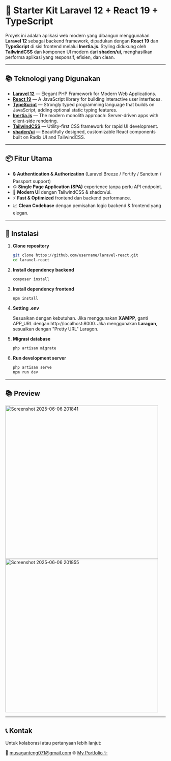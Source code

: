 # 🚀 Starter Kit Laravel 12 + React 19 + TypeScript

Proyek ini adalah aplikasi web modern yang dibangun menggunakan **Laravel 12** sebagai backend framework, dipadukan dengan **React 19** dan **TypeScript** di sisi frontend melalui **Inertia.js**. Styling didukung oleh **TailwindCSS** dan komponen UI modern dari **shadcn/ui**, menghasilkan performa aplikasi yang responsif, efisien, dan clean.

---

## 📚 Teknologi yang Digunakan

- **[Laravel 12](https://laravel.com/docs/12.x)** — Elegant PHP Framework for Modern Web Applications.
- **[React 19](https://react.dev/)** — A JavaScript library for building interactive user interfaces.
- **[TypeScript](https://www.typescriptlang.org/)** — Strongly typed programming language that builds on JavaScript, adding optional static typing features.
- **[Inertia.js](https://inertiajs.com/)** — The modern monolith approach: Server-driven apps with client-side rendering.
- **[TailwindCSS](https://tailwindcss.com/)** — Utility-first CSS framework for rapid UI development.
- **[shadcn/ui](https://ui.shadcn.dev/)** — Beautifully designed, customizable React components built on Radix UI and TailwindCSS.

---

## 📦 Fitur Utama

- 🔒 **Authentication & Authorization** (Laravel Breeze / Fortify / Sanctum / Passport support)
- ⚙️ **Single Page Application (SPA)** experience tanpa perlu API endpoint.
- 🎨 **Modern UI** dengan TailwindCSS & shadcn/ui.
- ⚡ **Fast & Optimized** frontend dan backend performance.
- 📈 **Clean Codebase** dengan pemisahan logic backend & frontend yang elegan.

---

## 🚀 Instalasi

1. **Clone repository**
   ```bash
   git clone https://github.com/username/laravel-react.git
   cd laravel-react
2. **Install dependency backend**
   ```bash
   composer install
3. **Install dependency frontend**
   ```bash
   npm install
4. **Setting .env**
   
   Sesuaikan dengan kebutuhan. Jika menggunakan **XAMPP**, ganti APP_URL dengan http://localhost:8000. Jika menggunakan **Laragon**, sesuaikan dengan "Pretty URL" Laragon.
6. **Migrasi database**
   ```bash
   php artisan migrate
7. **Run development server**
   ```bash
   php artisan serve
   npm run dev

---

## 📚 Preview
<img width="480" alt="Screenshot 2025-06-06 201841" src="https://github.com/user-attachments/assets/bd010db3-a14a-4b77-a316-4e292bc57dd1" />
<img width="480" alt="Screenshot 2025-06-06 201855" src="https://github.com/user-attachments/assets/78656917-d903-47f0-9c59-658cf52c0cda" />

---

## 📞 Kontak
Untuk kolaborasi atau pertanyaan lebih lanjut:

📧 musaganteng071@gmail.com
🌐 [My Portfolio ✨](https://musaalfian-myportfolio.vercel.app/)

